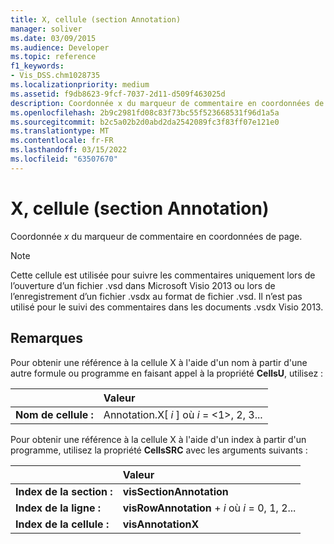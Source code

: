 ```yaml
---
title: X, cellule (section Annotation)
manager: soliver
ms.date: 03/09/2015
ms.audience: Developer
ms.topic: reference
f1_keywords:
- Vis_DSS.chm1028735
ms.localizationpriority: medium
ms.assetid: f9db8623-9fcf-7037-2d11-d509f463025d
description: Coordonnée x du marqueur de commentaire en coordonnées de page.
ms.openlocfilehash: 2b9c2981fd08c83f73bc55f523668531f96d1a5a
ms.sourcegitcommit: b2c5a02b2d0abd2da2542089fc3f83ff07e121e0
ms.translationtype: MT
ms.contentlocale: fr-FR
ms.lasthandoff: 03/15/2022
ms.locfileid: "63507670"
---
```

# <a name="x-cell-annotation-section"></a>X, cellule (section Annotation)

Coordonnée *x*  du marqueur de commentaire en coordonnées de page. 
  
> [!NOTE]
> Cette cellule est utilisée pour suivre les commentaires uniquement lors de l’ouverture d’un fichier .vsd dans Microsoft Visio 2013 ou lors de l’enregistrement d’un fichier .vsdx au format de fichier .vsd. Il n’est pas utilisé pour le suivi des commentaires dans les documents .vsdx Visio 2013. 
  
## <a name="remarks"></a>Remarques

Pour obtenir une référence à la cellule X à l'aide d'un nom à partir d'une autre formule ou programme en faisant appel à la propriété **CellsU**, utilisez : 
  
||Valeur |
|:-----|:-----|
| **Nom de cellule :**  <br/> | Annotation.X[  *i*  ] où  *i*  = <1>, 2, 3... |
   
Pour obtenir une référence à la cellule X à l'aide d'un index à partir d'un programme, utilisez la propriété **CellsSRC** avec les arguments suivants : 
  
||Valeur |
|:-----|:-----|
| **Index de la section :**  <br/> |**visSectionAnnotation** <br/> |
| **Index de la ligne :**  <br/> |**visRowAnnotation** +   *i* où *i* = 0, 1, 2... |
| **Index de la cellule :**  <br/> |**visAnnotationX** <br/> |
   

